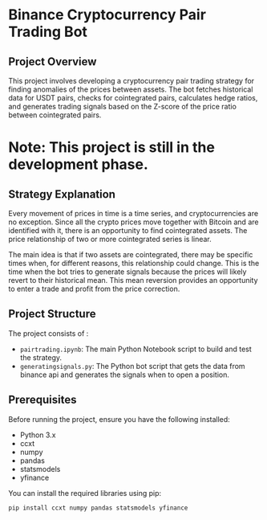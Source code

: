 # Binance Cryptocurrency Pair Trading Bot

## Project Overview
This project involves developing a cryptocurrency pair trading strategy for finding anomalies of the prices between assets. The bot fetches historical data for USDT pairs, checks for cointegrated pairs, calculates hedge ratios, and generates trading signals based on the Z-score of the price ratio between cointegrated pairs.

# Note: This project is still in the development phase.

## Strategy Explanation
Every movement of prices in time is a time series, and cryptocurrencies are no exception. Since all the crypto prices move together with Bitcoin and are identified with it, there is an opportunity to find cointegrated assets. The price relationship of two or more cointegrated series is linear.

The main idea is that if two assets are cointegrated, there may be specific times when, for different reasons, this relationship could change. This is the time when the bot tries to generate signals because the prices will likely revert to their historical mean. This mean reversion provides an opportunity to enter a trade and profit from the price correction.

## Project Structure
The project consists of :
- `pairtrading.ipynb`: The main Python Notebook script to build and test the strategy.
- `generatingsignals.py`: The Python bot script that gets the data from binance api and generates the signals when to open a position.

## Prerequisites
Before running the project, ensure you have the following installed:
- Python 3.x
- ccxt
- numpy
- pandas
- statsmodels
- yfinance

You can install the required libraries using pip:
```bash
pip install ccxt numpy pandas statsmodels yfinance
